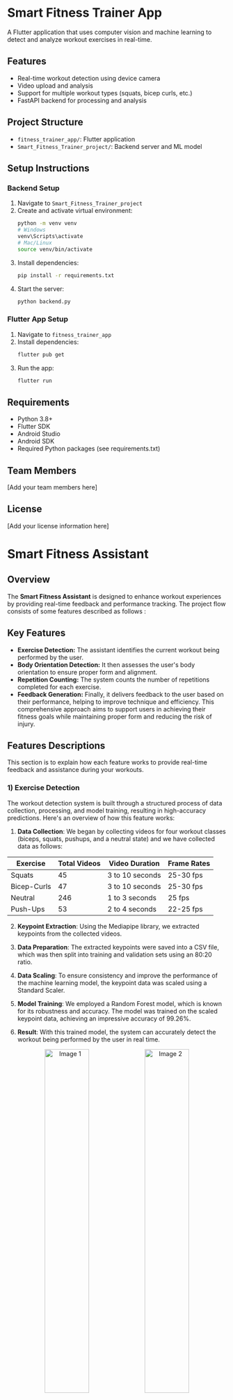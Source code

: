 # Smart Fitness Trainer App

A Flutter application that uses computer vision and machine learning to detect and analyze workout exercises in real-time.

## Features
- Real-time workout detection using device camera
- Video upload and analysis
- Support for multiple workout types (squats, bicep curls, etc.)
- FastAPI backend for processing and analysis

## Project Structure
- `fitness_trainer_app/`: Flutter application
- `Smart_Fitness_Trainer_project/`: Backend server and ML model

## Setup Instructions

### Backend Setup
1. Navigate to `Smart_Fitness_Trainer_project`
2. Create and activate virtual environment:
   ```bash
   python -m venv venv
   # Windows
   venv\Scripts\activate
   # Mac/Linux
   source venv/bin/activate
   ```
3. Install dependencies:
   ```bash
   pip install -r requirements.txt
   ```
4. Start the server:
   ```bash
   python backend.py
   ```

### Flutter App Setup
1. Navigate to `fitness_trainer_app`
2. Install dependencies:
   ```bash
   flutter pub get
   ```
3. Run the app:
   ```bash
   flutter run
   ```

## Requirements
- Python 3.8+
- Flutter SDK
- Android Studio
- Android SDK
- Required Python packages (see requirements.txt)

## Team Members
[Add your team members here]

## License
[Add your license information here]

# Smart Fitness Assistant

## Overview
The **Smart Fitness Assistant** is designed to enhance workout experiences by providing real-time feedback and performance tracking. The project flow consists of some features described as follows :

## Key Features
- **Exercise Detection:** The assistant identifies the current workout being performed by the user.
- **Body Orientation Detection:** It then assesses the user's body orientation to ensure proper form and alignment.
- **Repetition Counting:** The system counts the number of repetitions completed for each exercise.
- **Feedback Generation:** Finally, it delivers feedback to the user based on their performance, helping to improve technique and efficiency.
This comprehensive approach aims to support users in achieving their fitness goals while maintaining proper form and reducing the risk of injury.


## Features Descriptions
This section is to explain how each feature works to provide real-time feedback and assistance during your workouts.


### 1) Exercise Detection

The workout detection system is built through a structured process of data collection, processing, and model training, resulting in high-accuracy predictions. Here's an overview of how this feature works:

1. **Data Collection**: We began by collecting videos for four workout classes (biceps, squats, pushups, and a neutral state) and we have collected data as follows:
<div align="center">

| Exercise           | Total Videos         | Video Duration        | Frame Rates          |
|--------------------|----------------------|-----------------------|----------------------|
| Squats             | 45                   | 3 to 10 seconds       | 25-30 fps            |
| Bicep-Curls        | 47                   | 3 to 10 seconds       | 25-30 fps            |
| Neutral            | 246                  | 1 to 3 seconds        | 25 fps               |
| Push-Ups           | 53                   | 2 to 4 seconds        | 22-25 fps            |

</div>


2. **Keypoint Extraction**: Using the Mediapipe library, we extracted keypoints from the collected videos.

3. **Data Preparation**: The extracted keypoints were saved into a CSV file, which was then split into training and validation sets using an 80:20 ratio.

4. **Data Scaling**: To ensure consistency and improve the performance of the machine learning model, the keypoint data was scaled using a Standard Scaler.

5. **Model Training**: We employed a Random Forest model, which is known for its robustness and accuracy. The model was trained on the scaled keypoint data, achieving an impressive accuracy of 99.26%.

6. **Result**: With this trained model, the system can accurately detect the workout being performed by the user in real time.

<div align="center">
  <img src="Smart_Fitness_Trainer_project/Project_Results/Random_forest_confusion_matrex.jpg" alt="Image 1" style="width: 45%; display: inline-block; margin right: 5%;" />
  <img src="Smart_Fitness_Trainer_project/Project_Results/RF_action_detection_results.jpg" alt="Image 2" style="width: 45%; display: inline-block;" />
</div>


### 2) Body Orientation

The orientation of the body is determined by calculating the ratio between two distances:
1. **Distance between the shoulder points (left and right shoulder)**.
2. **Distance between the shoulder and elbow on the most visible side**.

If the ratio is greater than **0.6**, the system detects the body as being **front-facing**. Otherwise, it is classified as a **side view**. The side is determined based on the most visible body points from the side.

<div align="center">
  <img src="Smart_Fitness_Trainer_project/Project_Results/front_orientation_results-ezgif.com-video-to-gif-converter.gif" width="320" height="240"/>
  <img src="Smart_Fitness_Trainer_project/Project_Results/side_orientation-ezgif.com-video-to-gif-converter.gif" width="320" height="240"/>
</div>


### 3) Repetition Count

The repetition counting feature is built upon a state-based logic system, which ensures accuracy by monitoring the specific phases of each exercise. For instance, the squat workout consists of three main states:

1. **Standing (S1)**: The starting position where the user stands upright.
2. **Lowering (S2)**: The phase where the user descends into the squat position.
3. **Bottom (S3)**: The lowest point of the squat before returning to standing.

To count a valid repetition, all three states must occur sequentially: the user must start from the standing position (S1), move into the lowering position (S2), and reach the bottom position (S3). If any of these states are missed or not completed in the correct order, the repetition count is deemed inaccurate, prompting feedback to the user.

This logic applies to other workouts as well, with each exercise having its specific states defined to ensure accurate counting and feedback. The following diagram illustrates the state transitions for the squat exercise:

<div align="center">
  <img src="Smart_Fitness_Trainer_project/Project_Results/counting logic.png" alt="Repetition Count States" width="400"/>
</div>


### 4) Realtime Feedback
Each exercise is associated with common problems that can hinder effectiveness and potentially lead to injury. By utilizing MediaPipe, we can accurately analyze the user's movements and detect these issues.

#### Common Problems Detected:

1. **Squats:**
   - **Knees Caving In:** This occurs when the knees move inward during the squat, which can lead to joint strain.
   - **Insufficient Depth:** Failing to reach the proper depth can reduce the effectiveness of the squat.

2. **Push-Ups:**
   - **Incorrect Hand Placement:** Placing hands too wide or too narrow can alter the mechanics and effectiveness of the push-up.
   - **Sagging Hips:** Allowing the hips to sag towards the ground can strain the lower back.

3. **Biceps Curls:**
   - **Swinging the Body:** Using momentum instead of muscle strength to lift the weights can diminish the workout's effectiveness.
   - **Incomplete Range of Motion:** Not fully extending or flexing the arms can reduce muscle engagement.

#### Feedback Mechanism:
Using MediaPipe's pose estimation capabilities, the Smart Fitness Assistant continuously monitors the user's form during exercises. When a common problem is detected, the system provides immediate feedback, guiding users on how to correct their movements. This not only helps in improving performance but also promotes safe workout practices.

By addressing these common issues in real-time, users can achieve their fitness goals more effectively while minimizing the risk of injury.


# Here is sample output 

<p align="center">
  <img src="Smart_Fitness_Trainer_project/Project_Results/full_project_results.gif" width="400"/>
</p>


